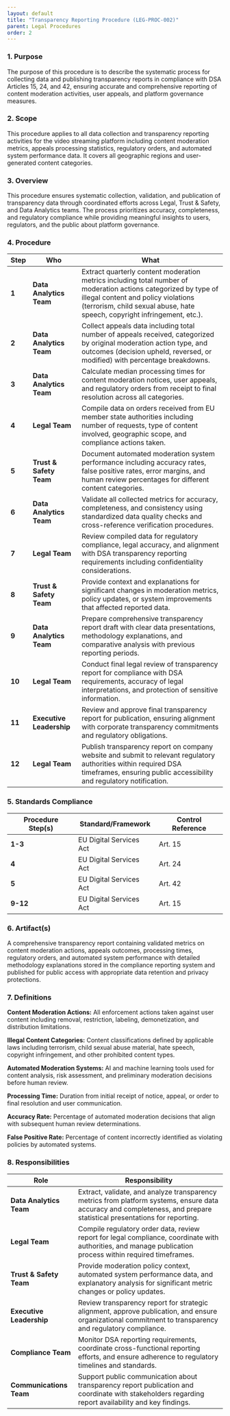 ```yaml
---
layout: default
title: "Transparency Reporting Procedure (LEG-PROC-002)"
parent: Legal Procedures
order: 2
---
```


### 1. Purpose

The purpose of this procedure is to describe the systematic process for collecting data and publishing transparency reports in compliance with DSA Articles 15, 24, and 42, ensuring accurate and comprehensive reporting of content moderation activities, user appeals, and platform governance measures.

### 2. Scope

This procedure applies to all data collection and transparency reporting activities for the video streaming platform including content moderation metrics, appeals processing statistics, regulatory orders, and automated system performance data. It covers all geographic regions and user-generated content categories.

### 3. Overview

This procedure ensures systematic collection, validation, and publication of transparency data through coordinated efforts across Legal, Trust & Safety, and Data Analytics teams. The process prioritizes accuracy, completeness, and regulatory compliance while providing meaningful insights to users, regulators, and the public about platform governance.

### 4. Procedure

| **Step** | **Who** | **What** |
| -------- | -------- | -------- |
| **1** | **Data Analytics Team** | Extract quarterly content moderation metrics including total number of moderation actions categorized by type of illegal content and policy violations (terrorism, child sexual abuse, hate speech, copyright infringement, etc.). |
| **2** | **Data Analytics Team** | Collect appeals data including total number of appeals received, categorized by original moderation action type, and outcomes (decision upheld, reversed, or modified) with percentage breakdowns. |
| **3** | **Data Analytics Team** | Calculate median processing times for content moderation notices, user appeals, and regulatory orders from receipt to final resolution across all categories. |
| **4** | **Legal Team** | Compile data on orders received from EU member state authorities including number of requests, type of content involved, geographic scope, and compliance actions taken. |
| **5** | **Trust & Safety Team** | Document automated moderation system performance including accuracy rates, false positive rates, error margins, and human review percentages for different content categories. |
| **6** | **Data Analytics Team** | Validate all collected metrics for accuracy, completeness, and consistency using standardized data quality checks and cross-reference verification procedures. |
| **7** | **Legal Team** | Review compiled data for regulatory compliance, legal accuracy, and alignment with DSA transparency reporting requirements including confidentiality considerations. |
| **8** | **Trust & Safety Team** | Provide context and explanations for significant changes in moderation metrics, policy updates, or system improvements that affected reported data. |
| **9** | **Data Analytics Team** | Prepare comprehensive transparency report draft with clear data presentations, methodology explanations, and comparative analysis with previous reporting periods. |
| **10** | **Legal Team** | Conduct final legal review of transparency report for compliance with DSA requirements, accuracy of legal interpretations, and protection of sensitive information. |
| **11** | **Executive Leadership** | Review and approve final transparency report for publication, ensuring alignment with corporate transparency commitments and regulatory obligations. |
| **12** | **Legal Team** | Publish transparency report on company website and submit to relevant regulatory authorities within required DSA timeframes, ensuring public accessibility and regulatory notification. |

### 5. Standards Compliance

| **Procedure Step(s)** | **Standard/Framework** | **Control Reference** |
| --------------------- | ---------------------- | --------------------- |
| **1-3** | EU Digital Services Act | Art. 15 |
| **4** | EU Digital Services Act | Art. 24 |
| **5** | EU Digital Services Act | Art. 42 |
| **9-12** | EU Digital Services Act | Art. 15 |

### 6. Artifact(s)

A comprehensive transparency report containing validated metrics on content moderation actions, appeals outcomes, processing times, regulatory orders, and automated system performance with detailed methodology explanations stored in the compliance reporting system and published for public access with appropriate data retention and privacy protections.

### 7. Definitions

**Content Moderation Actions:** All enforcement actions taken against user content including removal, restriction, labeling, demonetization, and distribution limitations.

**Illegal Content Categories:** Content classifications defined by applicable laws including terrorism, child sexual abuse material, hate speech, copyright infringement, and other prohibited content types.

**Automated Moderation Systems:** AI and machine learning tools used for content analysis, risk assessment, and preliminary moderation decisions before human review.

**Processing Time:** Duration from initial receipt of notice, appeal, or order to final resolution and user communication.

**Accuracy Rate:** Percentage of automated moderation decisions that align with subsequent human review determinations.

**False Positive Rate:** Percentage of content incorrectly identified as violating policies by automated systems.

### 8. Responsibilities

| **Role** | **Responsibility** |
| -------- | ------------------ |
| **Data Analytics Team** | Extract, validate, and analyze transparency metrics from platform systems, ensure data accuracy and completeness, and prepare statistical presentations for reporting. |
| **Legal Team** | Compile regulatory order data, review report for legal compliance, coordinate with authorities, and manage publication process within required timeframes. |
| **Trust & Safety Team** | Provide moderation policy context, automated system performance data, and explanatory analysis for significant metric changes or policy updates. |
| **Executive Leadership** | Review transparency report for strategic alignment, approve publication, and ensure organizational commitment to transparency and regulatory compliance. |
| **Compliance Team** | Monitor DSA reporting requirements, coordinate cross-functional reporting efforts, and ensure adherence to regulatory timelines and standards. |
| **Communications Team** | Support public communication about transparency report publication and coordinate with stakeholders regarding report availability and key findings. |
